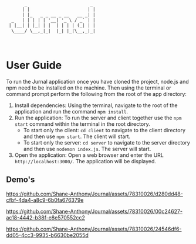 ```html

  
       _                        _ 
      | |                      | |
      | |_   _ _ __ _ __   __ _| |
  _   | | | | | '__| '_ \ / _` | |
 | |__| | |_| | |  | | | | (_| | |
  \____/ \__,_|_|  |_| |_|\__,_|_|
                                  
                                  
```
# User Guide

To run the Jurnal application once you have cloned the project, node.js and npm need to be installed on the machine. Then using the terminal or command prompt perform the following from the root of the app directory:

1. Install dependencies: Using the terminal, navigate to the root of the application and run the command `npm install`.
2. Run the application: To run the server and client together use the `npm start` command within the terminal in the root directory.
   - To start only the client: `cd client` to navigate to the client directory and then use `npm start`. The client will start.
   - To start only the server: `cd server` to navigate to the server directory and then use `nodemon index.js`. The server will start.
3. Open the application: Open a web browser and enter the URL `http://localhost:3000/`. The application will be displayed.


## Demo's


https://github.com/Shane-Anthony/Journal/assets/78310026/d280dd48-cfbf-4da4-a8c9-6b0fa676379e



https://github.com/Shane-Anthony/Journal/assets/78310026/00c24627-ac18-4442-b38f-e8e570552cc2



https://github.com/Shane-Anthony/Journal/assets/78310026/24546df6-dd05-4cc3-9935-b6630be2055d

